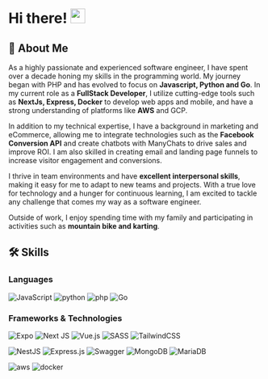 # Hi there! <img src="https://media.giphy.com/media/hvRJCLFzcasrR4ia7z/giphy.gif" width="29px" height="29px">

## 🚀 About Me

As a highly passionate and experienced software engineer, I have spent over a decade honing my skills in the programming world. My journey began with PHP and has evolved to focus on **Javascript, Python and Go**. In my current role as a **FullStack Developer**, I utilize cutting-edge tools such as **NextJs, Express, Docker** to develop web apps and mobile, and have a strong understanding of platforms like **AWS** and GCP.

In addition to my technical expertise, I have a background in marketing and eCommerce, allowing me to integrate technologies such as the **Facebook Conversion API** and create chatbots with ManyChats to drive sales and improve ROI. I am also skilled in creating email and landing page funnels to increase visitor engagement and conversions.

I thrive in team environments and have **excellent interpersonal skills**, making it easy for me to adapt to new teams and projects. With a true love for technology and a hunger for continuous learning, I am excited to tackle any challenge that comes my way as a software engineer.

Outside of work, I enjoy spending time with my family and participating in activities such as **mountain bike and karting**.

## 🛠️ Skills

### Languages

![JavaScript](https://img.shields.io/badge/javascript-%23323330.svg?style=for-the-badge&logo=javascript&logoColor=%23F7DF1E)
![python](https://img.shields.io/badge/Python-3776AB?style=for-the-badge&logo=python&logoColor=white)
![php](https://img.shields.io/badge/PHP-777BB4?style=for-the-badge&logo=php&logoColor=white)
![Go](https://img.shields.io/badge/go-%2300ADD8.svg?style=for-the-badge&logo=go&logoColor=white)

### Frameworks & Technologies

![Expo](https://img.shields.io/badge/expo-1C1E24?style=for-the-badge&logo=expo&logoColor=#D04A37)
![Next JS](https://img.shields.io/badge/Next-black?style=for-the-badge&logo=next.js&logoColor=white)
![Vue.js](https://img.shields.io/badge/vuejs-%2335495e.svg?style=for-the-badge&logo=vuedotjs&logoColor=%234FC08D)
![SASS](https://img.shields.io/badge/SASS-hotpink.svg?style=for-the-badge&logo=SASS&logoColor=white)
![TailwindCSS](https://img.shields.io/badge/tailwindcss-%2338B2AC.svg?style=for-the-badge&logo=tailwind-css&logoColor=white)

![NestJS](https://img.shields.io/badge/nestjs-%23E0234E.svg?style=for-the-badge&logo=nestjs&logoColor=white)
![Express.js](https://img.shields.io/badge/express.js-%23404d59.svg?style=for-the-badge&logo=express&logoColor=%2361DAFB)
![Swagger](https://img.shields.io/badge/-Swagger-%23Clojure?style=for-the-badge&logo=swagger&logoColor=white)
![MongoDB](https://img.shields.io/badge/MongoDB-%234ea94b.svg?style=for-the-badge&logo=mongodb&logoColor=white)
![MariaDB](https://img.shields.io/badge/MariaDB-003545?style=for-the-badge&logo=mariadb&logoColor=white)

![aws](https://img.shields.io/badge/AWS-232F3E?style=for-the-badge&logo=amazonaws&logoColor=F7DF1E)
![docker](https://img.shields.io/badge/DOCKER-2496ED?style=for-the-badge&logo=docker&logoColor=white)






